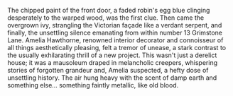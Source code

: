 The chipped paint of the front door, a faded robin's egg blue clinging desperately to the warped wood, was the first clue.  Then came the overgrown ivy, strangling the Victorian façade like a verdant serpent, and finally, the unsettling silence emanating from within number 13 Grimstone Lane.  Amelia Hawthorne, renowned interior decorator and connoisseur of all things aesthetically pleasing, felt a tremor of unease, a stark contrast to the usually exhilarating thrill of a new project.  This wasn't just a derelict house; it was a mausoleum draped in melancholic creepers, whispering stories of forgotten grandeur and, Amelia suspected, a hefty dose of unsettling history. The air hung heavy with the scent of damp earth and something else… something faintly metallic, like old blood.
